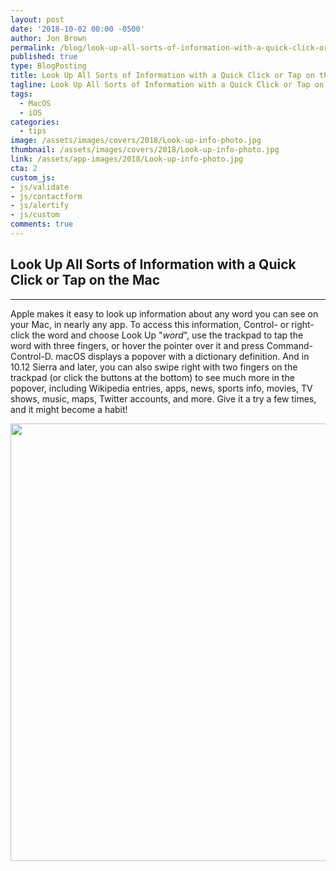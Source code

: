 ```yaml
---
layout: post
date: '2018-10-02 00:00 -0500'
author: Jon Brown
permalink: /blog/look-up-all-sorts-of-information-with-a-quick-click-or-tap-on-the-mac/
published: true
type: BlogPosting
title: Look Up All Sorts of Information with a Quick Click or Tap on the Mac
tagline: Look Up All Sorts of Information with a Quick Click or Tap on the Mac
tags:
  - MacOS
  - iOS
categories:
  - tips
image: /assets/images/covers/2018/Look-up-info-photo.jpg
thumbnail: /assets/images/covers/2018/Look-up-info-photo.jpg
link: /assets/app-images/2018/Look-up-info-photo.jpg
cta: 2
custom_js:
- js/validate
- js/contactform
- js/alertify
- js/custom
comments: true
---
```

## Look Up All Sorts of Information with a Quick Click or Tap on the Mac
---

Apple makes it easy to look up information about any word you can see on
your Mac, in nearly any app. To access this information, Control- or
right-click the word and choose Look Up "*word*", use the trackpad to
tap the word with three fingers, or hover the pointer over it and press
Command-Control-D. macOS displays a popover with a dictionary
definition. And in 10.12 Sierra and later, you can also swipe right with
two fingers on the trackpad (or click the buttons at the bottom) to see
much more in the popover, including Wikipedia entries, apps, news,
sports info, movies, TV shows, music, maps, Twitter accounts, and more.
Give it a try a few times, and it might become a habit!

<img src="{{ site.site_cdn }}/assets/images/blog/2018/lookupinfo/image2.png" class="img-fluid rounded m-2" width="700" />